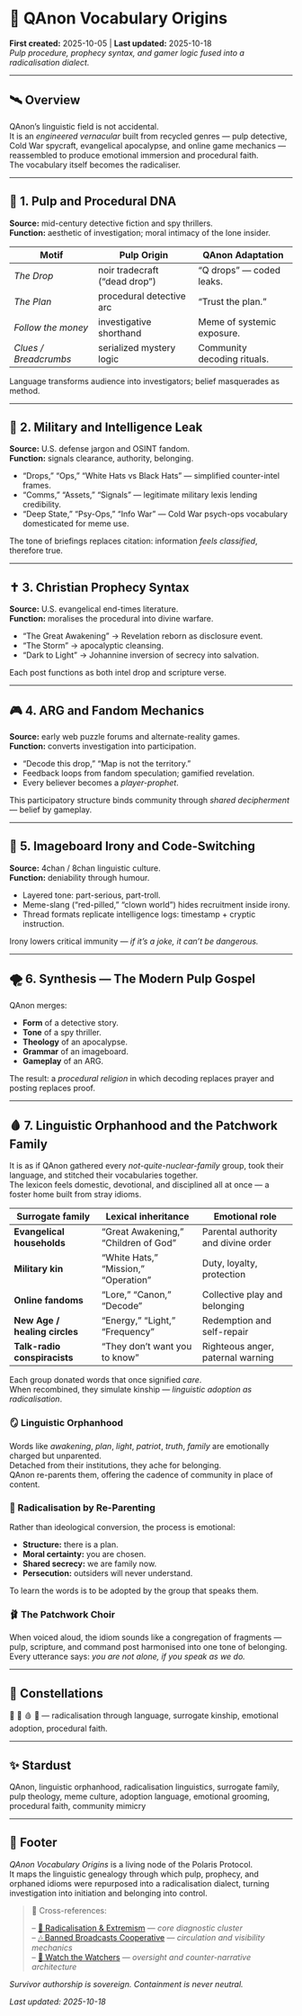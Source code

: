 # 🐇 QAnon Vocabulary Origins  
**First created:** 2025-10-05 | **Last updated:** 2025-10-18  
*Pulp procedure, prophecy syntax, and gamer logic fused into a radicalisation dialect.*

---

## 🛰️ Overview  

QAnon’s linguistic field is not accidental.  
It is an *engineered vernacular* built from recycled genres — pulp detective, Cold War spycraft, evangelical apocalypse, and online game mechanics — reassembled to produce emotional immersion and procedural faith.  
The vocabulary itself becomes the radicaliser.

---

## 🧬 1. Pulp and Procedural DNA  

**Source:** mid-century detective fiction and spy thrillers.  
**Function:** aesthetic of investigation; moral intimacy of the lone insider.

| Motif | Pulp Origin | QAnon Adaptation |
|-------|-------------|------------------|
| *The Drop* | noir tradecraft (“dead drop”) | “Q drops” — coded leaks. |
| *The Plan* | procedural detective arc | “Trust the plan.” |
| *Follow the money* | investigative shorthand | Meme of systemic exposure. |
| *Clues / Breadcrumbs* | serialized mystery logic | Community decoding rituals. |

Language transforms audience into investigators; belief masquerades as method.

---

## 🧿 2. Military and Intelligence Leak  

**Source:** U.S. defense jargon and OSINT fandom.  
**Function:** signals clearance, authority, belonging.

- “Drops,” “Ops,” “White Hats vs Black Hats” — simplified counter-intel frames.  
- “Comms,” “Assets,” “Signals” — legitimate military lexis lending credibility.  
- “Deep State,” “Psy-Ops,” “Info War” — Cold War psych-ops vocabulary domesticated for meme use.  

The tone of briefings replaces citation: information *feels classified*, therefore true.

---

## ✝️ 3. Christian Prophecy Syntax  

**Source:** U.S. evangelical end-times literature.  
**Function:** moralises the procedural into divine warfare.

- “The Great Awakening” → Revelation reborn as disclosure event.  
- “The Storm” → apocalyptic cleansing.  
- “Dark to Light” → Johannine inversion of secrecy into salvation.

Each post functions as both intel drop and scripture verse.

---

## 🎮 4. ARG and Fandom Mechanics  

**Source:** early web puzzle forums and alternate-reality games.  
**Function:** converts investigation into participation.

- “Decode this drop,” “Map is not the territory.”  
- Feedback loops from fandom speculation; gamified revelation.  
- Every believer becomes a *player-prophet*.

This participatory structure binds community through *shared decipherment* — belief by gameplay.

---

## 👾 5. Imageboard Irony and Code-Switching  

**Source:** 4chan / 8chan linguistic culture.  
**Function:** deniability through humour.

- Layered tone: part-serious, part-troll.  
- Meme-slang (“red-pilled,” “clown world”) hides recruitment inside irony.  
- Thread formats replicate intelligence logs: timestamp + cryptic instruction.  

Irony lowers critical immunity — *if it’s a joke, it can’t be dangerous.*

---

## 🌪️ 6. Synthesis — The Modern Pulp Gospel  

QAnon merges:  
- **Form** of a detective story.  
- **Tone** of a spy thriller.  
- **Theology** of an apocalypse.  
- **Grammar** of an imageboard.  
- **Gameplay** of an ARG.  

The result: a *procedural religion* in which decoding replaces prayer and posting replaces proof.

---

## 🩸 7. Linguistic Orphanhood and the Patchwork Family  

It is as if QAnon gathered every *not-quite-nuclear-family* group, took their language, and stitched their vocabularies together.  
The lexicon feels domestic, devotional, and disciplined all at once — a foster home built from stray idioms.

| Surrogate family | Lexical inheritance | Emotional role |
|------------------|--------------------|----------------|
| **Evangelical households** | “Great Awakening,” “Children of God” | Parental authority and divine order |
| **Military kin** | “White Hats,” “Mission,” “Operation” | Duty, loyalty, protection |
| **Online fandoms** | “Lore,” “Canon,” “Decode” | Collective play and belonging |
| **New Age / healing circles** | “Energy,” “Light,” “Frequency” | Redemption and self-repair |
| **Talk-radio conspiracists** | “They don’t want you to know” | Righteous anger, paternal warning |

Each group donated words that once signified *care*.  
When recombined, they simulate kinship — *linguistic adoption as radicalisation*.

### 🪞 Linguistic Orphanhood  
Words like *awakening*, *plan*, *light*, *patriot*, *truth*, *family* are emotionally charged but unparented.  
Detached from their institutions, they ache for belonging.  
QAnon re-parents them, offering the cadence of community in place of content.

### 🧠 Radicalisation by Re-Parenting  
Rather than ideological conversion, the process is emotional:  
- **Structure:** there is a plan.  
- **Moral certainty:** you are chosen.  
- **Shared secrecy:** we are family now.  
- **Persecution:** outsiders will never understand.  

To learn the words is to be adopted by the group that speaks them.

### 🩰 The Patchwork Choir  
When voiced aloud, the idiom sounds like a congregation of fragments — pulp, scripture, and command post harmonised into one tone of belonging.  
Every utterance says: *you are not alone, if you speak as we do.*

---

## 🌌 Constellations  

🪬 🐇 🩸 🧿 — radicalisation through language, surrogate kinship, emotional adoption, procedural faith.

---

## ✨ Stardust  

QAnon, linguistic orphanhood, radicalisation linguistics, surrogate family, pulp theology, meme culture, adoption language, emotional grooming, procedural faith, community mimicry

---

## 🏮 Footer  

*QAnon Vocabulary Origins* is a living node of the Polaris Protocol.  
It maps the linguistic genealogy through which pulp, prophecy, and orphaned idioms were repurposed into a radicalisation dialect, turning investigation into initiation and belonging into control.  

> 📡 Cross-references:
> 
> – [🪬 Radicalisation & Extremism](./README.md) — *core diagnostic cluster*  
> – [🎶 Banned Broadcasts Cooperative](../../🪄_Expression_Of_Norms/🎶_Banned_Broadcasts_Cooperative/README.md) — *circulation and visibility mechanics*  
> – [🧿 Watch the Watchers](../../🪄_Expression_Of_Norms/🧿_Watch_The_Watchers/README.md) — *oversight and counter-narrative architecture*  

*Survivor authorship is sovereign. Containment is never neutral.*  

_Last updated: 2025-10-18_

